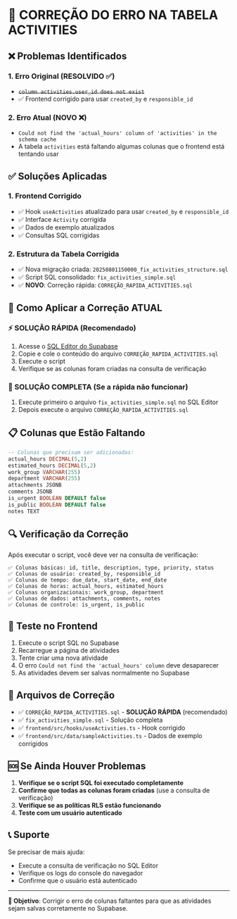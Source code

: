 # 🔧 CORREÇÃO DO ERRO NA TABELA ACTIVITIES

## ❌ Problemas Identificados

### 1. Erro Original (RESOLVIDO ✅)
- ~~`column activities.user_id does not exist`~~
- ✅ Frontend corrigido para usar `created_by` e `responsible_id`

### 2. Erro Atual (NOVO ❌)
- `Could not find the 'actual_hours' column of 'activities' in the schema cache`
- A tabela `activities` está faltando algumas colunas que o frontend está tentando usar

## ✅ Soluções Aplicadas

### 1. Frontend Corrigido
- ✅ Hook `useActivities` atualizado para usar `created_by` e `responsible_id`
- ✅ Interface `Activity` corrigida
- ✅ Dados de exemplo atualizados
- ✅ Consultas SQL corrigidas

### 2. Estrutura da Tabela Corrigida
- ✅ Nova migração criada: `20250801150000_fix_activities_structure.sql`
- ✅ Script SQL consolidado: `fix_activities_simple.sql`
- ✅ **NOVO**: Correção rápida: `CORREÇÃO_RAPIDA_ACTIVITIES.sql`

## 🚀 Como Aplicar a Correção ATUAL

### ⚡ SOLUÇÃO RÁPIDA (Recomendado)
1. Acesse o [SQL Editor do Supabase](https://supabase.com/dashboard/project/zqlwthtkjhmjydkeghfh/sql)
2. Copie e cole o conteúdo do arquivo `CORREÇÃO_RAPIDA_ACTIVITIES.sql`
3. Execute o script
4. Verifique se as colunas foram criadas na consulta de verificação

### 🔧 SOLUÇÃO COMPLETA (Se a rápida não funcionar)
1. Execute primeiro o arquivo `fix_activities_simple.sql` no SQL Editor
2. Depois execute o arquivo `CORREÇÃO_RAPIDA_ACTIVITIES.sql`

## 📋 Colunas que Estão Faltando

```sql
-- Colunas que precisam ser adicionadas:
actual_hours DECIMAL(5,2)
estimated_hours DECIMAL(5,2)
work_group VARCHAR(255)
department VARCHAR(255)
attachments JSONB
comments JSONB
is_urgent BOOLEAN DEFAULT false
is_public BOOLEAN DEFAULT false
notes TEXT
```

## 🔍 Verificação da Correção

Após executar o script, você deve ver na consulta de verificação:
```
✅ Colunas básicas: id, title, description, type, priority, status
✅ Colunas de usuário: created_by, responsible_id
✅ Colunas de tempo: due_date, start_date, end_date
✅ Colunas de horas: actual_hours, estimated_hours
✅ Colunas organizacionais: work_group, department
✅ Colunas de dados: attachments, comments, notes
✅ Colunas de controle: is_urgent, is_public
```

## 🧪 Teste no Frontend

1. Execute o script SQL no Supabase
2. Recarregue a página de atividades
3. Tente criar uma nova atividade
4. O erro `Could not find the 'actual_hours' column` deve desaparecer
5. As atividades devem ser salvas normalmente no Supabase

## 📁 Arquivos de Correção

- ✅ `CORREÇÃO_RAPIDA_ACTIVITIES.sql` - **SOLUÇÃO RÁPIDA** (recomendado)
- ✅ `fix_activities_simple.sql` - Solução completa
- ✅ `frontend/src/hooks/useActivities.ts` - Hook corrigido
- ✅ `frontend/src/data/sampleActivities.ts` - Dados de exemplo corrigidos

## 🆘 Se Ainda Houver Problemas

1. **Verifique se o script SQL foi executado completamente**
2. **Confirme que todas as colunas foram criadas** (use a consulta de verificação)
3. **Verifique se as políticas RLS estão funcionando**
4. **Teste com um usuário autenticado**

## 📞 Suporte

Se precisar de mais ajuda:
- Execute a consulta de verificação no SQL Editor
- Verifique os logs do console do navegador
- Confirme que o usuário está autenticado

---

**🎯 Objetivo**: Corrigir o erro de colunas faltantes para que as atividades sejam salvas corretamente no Supabase.
